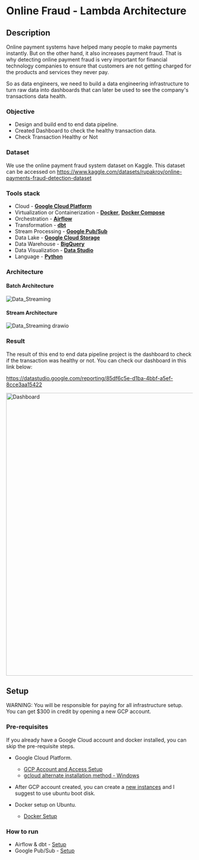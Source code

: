 # Online Fraud - Lambda Architecture

## Description
Online payment systems have helped many people to make payments instantly. But on the other hand, it also increases payment fraud. That is why detecting online payment fraud is very important for financial technology companies to ensure that customers are not getting charged for the products and services they never pay. 

So as data engineers, we need to build a data engineering infrastructure to turn raw data into dashboards that can later be used to see the company's transactions data health. 


### Objective
- Design and build end to end data pipeline.
- Created Dashboard to check the healthy transaction data.
- Check Transaction Healthy or Not


### Dataset
We use the online payment fraud system dataset on Kaggle. This dataset can be accessed on https://www.kaggle.com/datasets/rupakroy/online-payments-fraud-detection-dataset 

### Tools stack

- Cloud - [**Google Cloud Platform**](https://cloud.google.com)
- Virtualization or Containerization - [**Docker**](https://www.docker.com), [**Docker Compose**](https://docs.docker.com/compose/)
- Orchestration - [**Airflow**](https://airflow.apache.org)
- Transformation - [**dbt**](https://www.getdbt.com)
- Stream Processing - [**Google Pub/Sub**](https://cloud.google.com/pubsub/?utm_source=google&utm_medium=cpc&utm_campaign=japac-ID-all-en-dr-bkws-all-all-trial-e-dr-1009882&utm_content=text-ad-none-none-DEV_c-CRE_468709682064-ADGP_Hybrid%20%7C%20BKWS%20-%20EXA%20%7C%20Txt%20~%20Data%20Analytics%20~%20Pub%2FSub_Cloud%20PubSub-KWID_43700029830238360-aud-1596662389134%3Akwd-395094646964&userloc_9072606-network_g&utm_term=KW_google%20pub%20sub&gclid=CjwKCAiAnZCdBhBmEiwA8nDQxcmEZPls8DLR-DwhIw2RG5_a8JJJpsdCM12Q6HJNZDZTMkE1oPB_dRoCpccQAvD_BwE&gclsrc=aw.ds)
- Data Lake - [**Google Cloud Storage**](https://cloud.google.com/storage)
- Data Warehouse - [**BigQuery**](https://cloud.google.com/bigquery)
- Data Visualization - [**Data Studio**](https://datastudio.google.com/overview)
- Language - [**Python**](https://www.python.org)

### Architecture
#### Batch Architecture
![Data_Streaming](https://user-images.githubusercontent.com/83212789/209272508-59dbf8d0-61ae-4d1d-9ccc-72b7a70f2d82.png)

#### Stream Architecture
![Data_Streaming drawio](https://user-images.githubusercontent.com/83212789/209273097-026dcb7b-a070-470a-bbdb-474c23a8e490.png)

### Result
The result of this end to end data pipeline project is the dashboard to check if the transaction was healthy or not.
You can check our dashboard in this link below:

https://datastudio.google.com/reporting/85df6c5e-d1ba-4bbf-a5ef-8cce3aa15422


<img width="764" alt="Dashboard" src="https://user-images.githubusercontent.com/83212789/209299445-bca44f9c-5573-47eb-bf26-b79d86be1c14.png">

## Setup
WARNING: You will be responsible for paying for all infrastructure setup. You can get $300 in credit by opening a new GCP account.

### Pre-requisites

If you already have a Google Cloud account and docker installed, you can skip the pre-requisite steps.

- Google Cloud Platform. 
  - [GCP Account and Access Setup](setup/gcp.md)
  - [gcloud alternate installation method - Windows](https://github.com/DataTalksClub/data-engineering-zoomcamp/blob/main/week_1_basics_n_setup/1_terraform_gcp/windows.md#google-cloud-sdk)

- After GCP account created, you can create a [new instances](https://cloud.google.com/compute/docs/instances/create-start-instance) 
and I suggest to use ubuntu boot disk.
- Docker setup on Ubuntu.
  - [Docker Setup](startup/docker.md)


### How to run

- Airflow & dbt - [Setup](airflow/README.md)
- Google Pub/Sub - [Setup](setup/pubsub.md)

